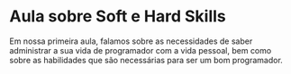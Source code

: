 <h1>Aula sobre Soft e Hard Skills</h1>

Em nossa primeira aula, falamos sobre as necessidades de saber administrar a sua vida de programador com a vida pessoal, bem como sobre as habilidades que são necessárias para ser um bom programador. 
